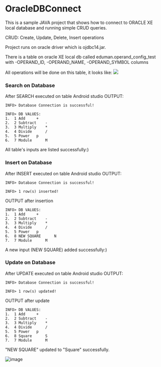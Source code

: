# OracleDBConnect
This is a sample JAVA project that shows how to connect to ORACLE XE local database and running simple CRUD queries.

CRUD: Create, Update, Delete, Insert operations

Project runs on oracle driver which is ojdbc14.jar.

There is a table on oracle XE local db called eduman.operand_config_test with
-OPERAND_ID,
-OPERAND_NAME,
-OPERAND_SYMBOL columns

All operations will be done on this table, it looks like:
![](https://user-images.githubusercontent.com/11629459/31339838-de81dffe-ad0c-11e7-9362-af595379a4d8.png)

### Search on Database

After SEARCH executed on table Android studio OUTPUT:
```
INFO> Database Connection is successful!

INFO> DB VALUES:
1.  1 Add	  +
2.  2 Subtract	  -
3.  3 Multiply	  *
4.  4 Divide	  /
5.  5 Power	  p
6.  7 Module	  M
```
All table's inputs are listed successfully:)

### Insert on Database

After INSERT executed on table Android studio OUTPUT:
```
INFO> Database Connection is successful!

INFO> 1 row(s) inserted!

```
OUTPUT after insertion
```
INFO> DB VALUES:
1.  1 Add	  +
2.  2 Subtract	  -
3.  3 Multiply	  *
4.  4 Divide	  /
5.  5 Power	  p
6.  8 NEW SQUARE	  N
7.  7 Module	  M
```
A new input (NEW SQUARE) added successfully:)

### Update on Database

After UPDATE executed on table Android studio OUTPUT:
```
INFO> Database Connection is successful!

INFO> 1 row(s) updated!

```
OUTPUT after update
```
INFO> DB VALUES:
1.  1 Add	  +
2.  2 Subtract	  -
3.  3 Multiply	  *
4.  4 Divide	  /
5.  5 Power	  p
6.  8 Square	  S
7.  7 Module	  M
```
"NEW SQUARE" updated to "Square" successfully.

![image](https://user-images.githubusercontent.com/11629459/31438028-1c7a574e-ae90-11e7-93b7-ac7e64eb127d.png)

